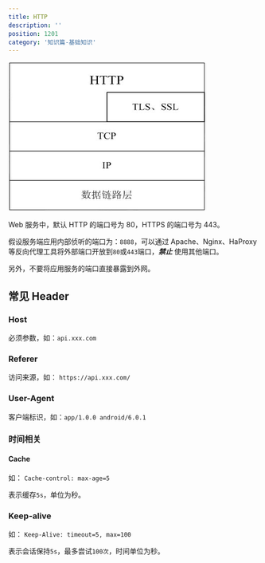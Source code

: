 ```yaml
---
title: HTTP
description: ''
position: 1201
category: '知识篇-基础知识'
---
```


![Image](/basic/http.jpg)

Web 服务中，默认 HTTP 的端口号为 80，HTTPS 的端口号为 443。

假设服务端应用内部侦听的端口为：`8888`，可以通过 Apache、Nginx、HaProxy 等反向代理工具将外部端口开放到`80`或`443`端口，**_禁止_** 使用其他端口。

另外，不要将应用服务的端口直接暴露到外网。

## 常见 Header

### Host

必须参数，如：`api.xxx.com`

### Referer

访问来源，如： `https://api.xxx.com/`

### User-Agent

客户端标识，如：`app/1.0.0 android/6.0.1`

### 时间相关

#### Cache

如： `Cache-control: max-age=5`

表示缓存`5s`，单位为秒。

### Keep-alive

如： `Keep-Alive: timeout=5, max=100`

表示会话保持`5s`，最多尝试`100次`，时间单位为秒。

<adsbygoogle></adsbygoogle>
